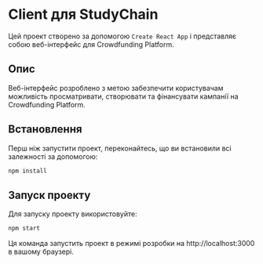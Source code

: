 # Client для StudyChain

Цей проект створено за допомогою `Create React App` і представляє собою веб-інтерфейс для Crowdfunding Platform.

## Опис

Веб-інтерфейс розроблено з метою забезпечити користувачам можливість просматривати, створювати та фінансувати кампанії на Crowdfunding Platform.

## Встановлення

Перш ніж запустити проект, переконайтесь, що ви встановили всі залежності за допомогою:

```bash
npm install
```

## Запуск проекту

Для запуску проекту використовуйте:

```bash
npm start
```
Ця команда запустить проект в режимі розробки на http://localhost:3000 в вашому браузері.
